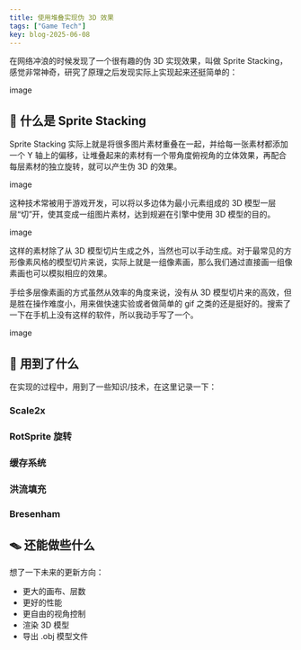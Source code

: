 ```yaml
---
title: 使用堆叠实现伪 3D 效果
tags: ["Game Tech"]
key: blog-2025-06-08
---
```


在网络冲浪的时候发现了一个很有趣的伪 3D 实现效果，叫做 Sprite Stacking，感觉非常神奇，研究了原理之后发现实际上实现起来还挺简单的：

image

## 🥞 什么是 Sprite Stacking

Sprite Stacking 实际上就是将很多图片素材重叠在一起，并给每一张素材都添加一个 Y 轴上的偏移，让堆叠起来的素材有一个带角度俯视角的立体效果，再配合每层素材的独立旋转，就可以产生伪 3D 的效果。

image

这种技术常被用于游戏开发，可以将以多边体为最小元素组成的 3D 模型一层层“切”开，使其变成一组图片素材，达到规避在引擎中使用 3D 模型的目的。

image

这样的素材除了从 3D 模型切片生成之外，当然也可以手动生成。对于最常见的方形像素风格的模型切片来说，实际上就是一组像素画，那么我们通过直接画一组像素画也可以模拟相应的效果。

手绘多层像素画的方式虽然从效率的角度来说，没有从 3D 模型切片来的高效，但是胜在操作难度小，用来做快速实验或者做简单的 gif 之类的还是挺好的。搜索了一下在手机上没有这样的软件，所以我动手写了一个。

image

## 🦾 用到了什么

在实现的过程中，用到了一些知识/技术，在这里记录一下：

### Scale2x

### RotSprite 旋转

### 缓存系统

### 洪流填充

### Bresenham

## 🪤 还能做些什么

想了一下未来的更新方向：

* 更大的画布、层数
* 更好的性能
* 更自由的视角控制
* 渲染 3D 模型
* 导出 .obj 模型文件



















